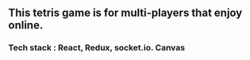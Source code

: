 ## This tetris game is for multi-players that enjoy online.
### Tech stack : React, Redux, socket.io. Canvas

